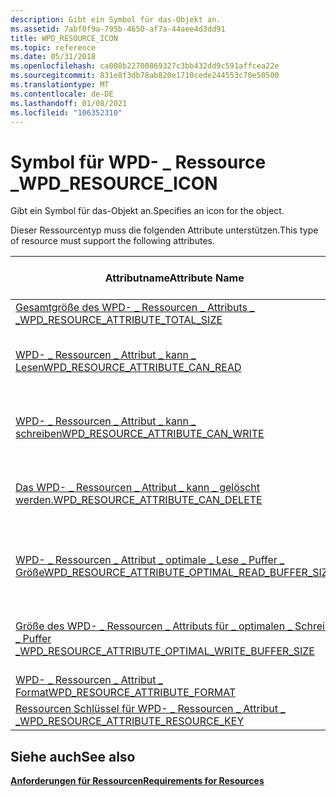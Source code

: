 ```yaml
---
description: Gibt ein Symbol für das-Objekt an.
ms.assetid: 7abf0f9a-795b-4650-af7a-44aee4d3dd91
title: WPD_RESOURCE_ICON
ms.topic: reference
ms.date: 05/31/2018
ms.openlocfilehash: ca008b22700869327c3bb432dd9c591affcea22e
ms.sourcegitcommit: 831e8f3db78ab820e1710cede244553c70e50500
ms.translationtype: MT
ms.contentlocale: de-DE
ms.lasthandoff: 01/08/2021
ms.locfileid: "106352310"
---
```

# <a name="wpd_resource_icon"></a><span data-ttu-id="721fb-103">Symbol für WPD- \_ Ressource \_</span><span class="sxs-lookup"><span data-stu-id="721fb-103">WPD\_RESOURCE\_ICON</span></span>

<span data-ttu-id="721fb-104">Gibt ein Symbol für das-Objekt an.</span><span class="sxs-lookup"><span data-stu-id="721fb-104">Specifies an icon for the object.</span></span>

<span data-ttu-id="721fb-105">Dieser Ressourcentyp muss die folgenden Attribute unterstützen.</span><span class="sxs-lookup"><span data-stu-id="721fb-105">This type of resource must support the following attributes.</span></span>



| <span data-ttu-id="721fb-106">Attributname</span><span class="sxs-lookup"><span data-stu-id="721fb-106">Attribute Name</span></span>                                                                                                            | <span data-ttu-id="721fb-107">Erforderlich oder optional</span><span class="sxs-lookup"><span data-stu-id="721fb-107">Required or Optional</span></span>                                   |
|---------------------------------------------------------------------------------------------------------------------------|--------------------------------------------------------|
| [<span data-ttu-id="721fb-108">Gesamtgröße des WPD- \_ Ressourcen \_ Attributs \_ \_</span><span class="sxs-lookup"><span data-stu-id="721fb-108">WPD\_RESOURCE\_ATTRIBUTE\_TOTAL\_SIZE</span></span>](resource-attribute-properties.md)              | <span data-ttu-id="721fb-109">Erforderlich.</span><span class="sxs-lookup"><span data-stu-id="721fb-109">Required.</span></span>                                              |
| [<span data-ttu-id="721fb-110">WPD- \_ Ressourcen \_ Attribut \_ kann \_ Lesen</span><span class="sxs-lookup"><span data-stu-id="721fb-110">WPD\_RESOURCE\_ATTRIBUTE\_CAN\_READ</span></span>](attributes.md)                                     | <span data-ttu-id="721fb-111">Erforderlich, wenn diese Ressource von Clients gelesen werden kann.</span><span class="sxs-lookup"><span data-stu-id="721fb-111">Required if clients can read this resource.</span></span>            |
| [<span data-ttu-id="721fb-112">WPD- \_ Ressourcen \_ Attribut \_ kann \_ schreiben</span><span class="sxs-lookup"><span data-stu-id="721fb-112">WPD\_RESOURCE\_ATTRIBUTE\_CAN\_WRITE</span></span>](attributes.md)                                   | <span data-ttu-id="721fb-113">Erforderlich, wenn Clients in diese Ressource schreiben können.</span><span class="sxs-lookup"><span data-stu-id="721fb-113">Required if clients can write to this resource.</span></span>        |
| [<span data-ttu-id="721fb-114">Das WPD- \_ Ressourcen \_ Attribut \_ kann \_ gelöscht werden.</span><span class="sxs-lookup"><span data-stu-id="721fb-114">WPD\_RESOURCE\_ATTRIBUTE\_CAN\_DELETE</span></span>](attributes.md)                                 | <span data-ttu-id="721fb-115">Erforderlich, wenn von Clients diese Ressource gelöscht werden kann.</span><span class="sxs-lookup"><span data-stu-id="721fb-115">Required if clients can delete this resource.</span></span>          |
| [<span data-ttu-id="721fb-116">WPD- \_ Ressourcen \_ Attribut \_ optimale \_ Lese \_ Puffer \_ Größe</span><span class="sxs-lookup"><span data-stu-id="721fb-116">WPD\_RESOURCE\_ATTRIBUTE\_OPTIMAL\_READ\_BUFFER\_SIZE</span></span>](attributes.md)   | <span data-ttu-id="721fb-117">Erforderlich, wenn Clients über Lesezugriff auf die Ressource verfügen.</span><span class="sxs-lookup"><span data-stu-id="721fb-117">Required if clients have read access to the resource.</span></span>  |
| [<span data-ttu-id="721fb-118">Größe des WPD- \_ Ressourcen \_ Attributs für \_ optimalen \_ Schreib \_ Puffer \_</span><span class="sxs-lookup"><span data-stu-id="721fb-118">WPD\_RESOURCE\_ATTRIBUTE\_OPTIMAL\_WRITE\_BUFFER\_SIZE</span></span>](attributes.md) | <span data-ttu-id="721fb-119">Erforderlich, wenn Clients Schreibzugriff auf die Ressource haben.</span><span class="sxs-lookup"><span data-stu-id="721fb-119">Required if clients have write access to the resource.</span></span> |
| [<span data-ttu-id="721fb-120">WPD- \_ Ressourcen \_ Attribut \_ Format</span><span class="sxs-lookup"><span data-stu-id="721fb-120">WPD\_RESOURCE\_ATTRIBUTE\_FORMAT</span></span>](resource-attribute-properties.md)                       | <span data-ttu-id="721fb-121">Erforderlich.</span><span class="sxs-lookup"><span data-stu-id="721fb-121">Required.</span></span>                                              |
| [<span data-ttu-id="721fb-122">Ressourcen Schlüssel für WPD- \_ Ressourcen \_ Attribut \_ \_</span><span class="sxs-lookup"><span data-stu-id="721fb-122">WPD\_RESOURCE\_ATTRIBUTE\_RESOURCE\_KEY</span></span>](resource-attribute-properties.md)                                              | <span data-ttu-id="721fb-123">Empfohlen.</span><span class="sxs-lookup"><span data-stu-id="721fb-123">Recommended.</span></span>                                           |



 

## <a name="see-also"></a><span data-ttu-id="721fb-124">Siehe auch</span><span class="sxs-lookup"><span data-stu-id="721fb-124">See also</span></span>

<dl> <dt>

[<span data-ttu-id="721fb-125">**Anforderungen für Ressourcen**</span><span class="sxs-lookup"><span data-stu-id="721fb-125">**Requirements for Resources**</span></span>](requirements-for-resources.md)
</dt> </dl>

 

 




